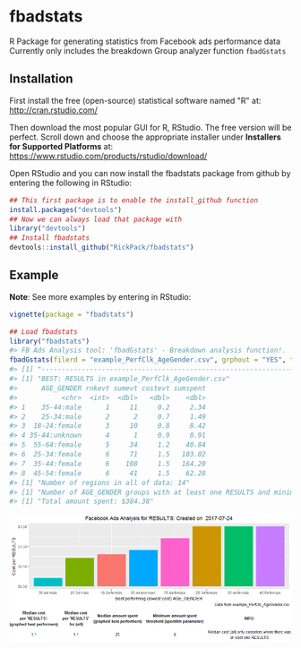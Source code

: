
<!-- README.md is generated from README.Rmd. Please edit that file -->
fbadstats
=========

R Package for generating statistics from Facebook ads performance data Currently only includes the breakdown Group analyzer function `fbadGstats`

Installation
------------

First install the free (open-source) statistical software named "R" at: <http://cran.rstudio.com/>

Then download the most popular GUI for R, RStudio. The free version will be perfect. Scroll down and choose the appropriate installer under **Installers for Supported Platforms** at: <https://www.rstudio.com/products/rstudio/download/>

Open RStudio and you can now install the fbadstats package from github by entering the following in RStudio:

``` r
## This first package is to enable the install_github function
install.packages("devtools")
## Now we can always load that package with
library("devtools")
## Install fbadstats
devtools::install_github("RickPack/fbadstats")
```

Example
-------

**Note**: See more examples by entering in RStudio:

``` r
vignette(package = "fbadstats")
```

``` r
## Load fbadstats
library("fbadstats")
#> FB Ads Analysis tool: 'fbadGstats' - Breakdown analysis function!.
fbadGstats(filerd = "example_PerfClk_AgeGender.csv", grphout = "YES", tblout = "BEST")
#> [1] "--------------------------------------------------------------------------------------"
#> [1] "BEST: RESULTS in example_PerfClk_AgeGender.csv"
#>      AGE_GENDER rnkevt sumevt costevt sumspent
#>           <chr>  <int>  <dbl>   <dbl>    <dbl>
#> 1    35-44:male      1     11     0.2     2.34
#> 2    25-34:male      2      2     0.7     1.49
#> 3  18-24:female      3     10     0.8     8.42
#> 4 35-44:unknown      4      1     0.9     0.91
#> 5  55-64:female      5     34     1.2    40.84
#> 6  25-34:female      6     71     1.5   103.02
#> 7  35-44:female      6    108     1.5   164.20
#> 8  45-54:female      6     41     1.5    62.28
#> [1] "Number of regions in all of data: 14"
#> [1] "Number of AGE_GENDER groups with at least one RESULTS and minimum spend of $0 = 8"
#> [1] "Total amount spent: $384.38"
```

<img src="README-example-1.png" style="display: block; margin: auto;" />
